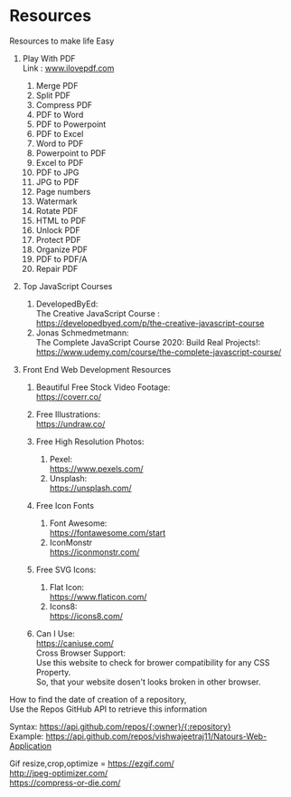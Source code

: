 # Resources
Resources to make life Easy

1. Play With PDF  
    Link : www.ilovepdf.com
    1. Merge PDF
    2. Split PDF
    3. Compress PDF
    4. PDF to Word
    5. PDF to Powerpoint
    6. PDF to Excel
    7. Word to PDF
    8. Powerpoint to PDF
    9. Excel to PDF
    10. PDF to JPG
    11. JPG to PDF
    12. Page numbers
    13. Watermark
    14. Rotate PDF
    15. HTML to PDF
    16. Unlock PDF
    17. Protect PDF
    18. Organize PDF
    19. PDF to PDF/A
    20. Repair PDF
   

2. Top JavaScript Courses
    1. DevelopedByEd:  
            The Creative JavaScript Course :   
            https://developedbyed.com/p/the-creative-javascript-course
    2. Jonas Schmedmetmann:  
            The Complete JavaScript Course 2020: Build Real Projects!:   
            https://www.udemy.com/course/the-complete-javascript-course/
            
           
3. Front End Web Development Resources
    1. Beautiful Free Stock Video Footage:   
        https://coverr.co/  
    2. Free Illustrations:  
        https://undraw.co/
    3. Free High Resolution Photos:  
        1. Pexel:  
            https://www.pexels.com/  
        2. Unsplash:  
            https://unsplash.com/  
    4. Free Icon Fonts
        1. Font Awesome:     
            https://fontawesome.com/start 
        2. IconMonstr  
            https://iconmonstr.com/  

    5.  Free SVG Icons:    
        1. Flat Icon:     
              https://www.flaticon.com/    
        2. Icons8:   
              https://icons8.com/
    6. Can I Use:  
        https://caniuse.com/  
        Cross Browser Support:  
        Use this website to check for brower compatibility for any CSS Property.   
        So,  that your website dosen't looks broken in other browser. 
     
How to find the date of creation of a repository,   
Use the Repos GitHub API to retrieve this information  

Syntax: https://api.github.com/repos/{:owner}/{:repository}  
Example: https://api.github.com/repos/vishwajeetraj11/Natours-Web-Application          
  
Gif resize,crop,optimize = https://ezgif.com/  
http://jpeg-optimizer.com/  
https://compress-or-die.com/
